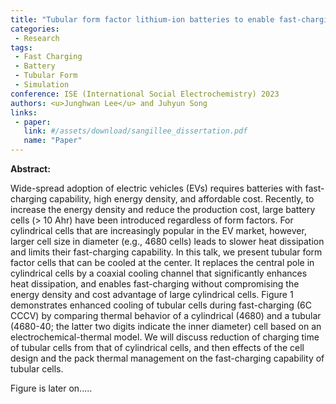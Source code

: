 ```yaml
---
title: "Tubular form factor lithium-ion batteries to enable fast-charging"
categories:
 - Research
tags:
 - Fast Charging
 - Battery
 - Tubular Form
 - Simulation
conference: ISE (International Social Electrochemistry) 2023
authors: <u>Junghwan Lee</u> and Juhyun Song
links:
 - paper: 
   link: #/assets/download/sangillee_dissertation.pdf
   name: "Paper"
---
```


**Abstract:**

 Wide-spread adoption of electric vehicles (EVs) requires batteries with fast-charging capability, high energy density, and affordable cost. Recently, to increase the energy density and reduce the production cost, large battery cells (> 10 Ahr) have been introduced regardless of form factors. For cylindrical cells that are increasingly popular in the EV market, however, larger cell size in diameter (e.g., 4680 cells) leads to slower heat dissipation and limits their fast-charging capability. In this talk, we present tubular form factor cells that can be cooled at the center. It replaces the central pole in cylindrical cells by a coaxial cooling channel that significantly enhances heat dissipation, and enables fast-charging without compromising the energy density and cost advantage of large cylindrical cells. 
    Figure 1 demonstrates enhanced cooling of tubular cells during fast-charging (6C CCCV) by comparing thermal behavior of a cylindrical (4680) and a tubular (4680-40; the latter two digits indicate the inner diameter) cell based on an electrochemical-thermal model. We will discuss reduction of charging time of tubular cells from that of cylindrical cells, and then effects of the cell design and the pack thermal management on the fast-charging capability of tubular cells.

Figure is later on.....
